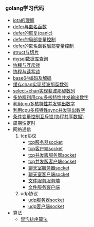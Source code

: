 ### golang学习代码
* [iota的理解](const.go)
* [defer与匿名函数](func.go)
* [defer的恢复(panic)](func_1.go)
* [defer的局部变量控制](func_2.go)
* [defer的匿名函数局部变量控制](func_3.go)
* [struct与切片](struct.go)
* [mysql数据库查询](mysql.go)
* [协程与互斥锁](lock.go)
* [协程与读写锁](mutex.go)
* [base64编码及解码](base.go)
* [缓存chan实现斐波那契数列](chan.go)
* [select+chan实现斐波那契数列](fb.go)
* [多协程利用cpu多核特性并发输出数字](chan_1.go)
* [利用cpu多核特性并发输出数字](chan_2.go)
* [利用cpu多核特性sync并发输出数字](chan_3.go)
* [条件变量控制互斥锁(协程共享数据)](cond.go)
* [周期性定时](time.go)
* 网络通信
    1. tcp协议
        * [tcp服务器socket](socket_server.go)
        * [tcp客户端socket](socket_client.go)
        * [tcp并发版服务器socket](socket_server_go.go)
        * [tcp并发版客户端socket](socket_client_go.go)
        * [聊天室服务器socket](talk_server.go)
        * [聊天室客户端socket](talk_client.go)
        * [文件服务服务端](file_server.go)
        * [文件服务客户端](file_send.go)
    2. udp协议
        * [udp服务器socket](udp_server.go)
        * [udp客户端socket](udp_client.go)
* 算法
    * [冒泡排序算法](maopao.go)

